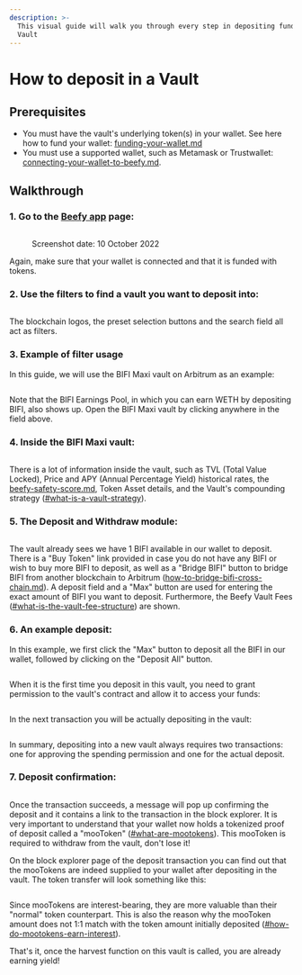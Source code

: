 ```yaml
---
description: >-
  This visual guide will walk you through every step in depositing funds in a
  Vault
---
```


# How to deposit in a Vault

## Prerequisites

* You must have the vault's underlying token(s) in your wallet. See here how to fund your wallet: [funding-your-wallet.md](../../get-started/funding-your-wallet.md "mention")
* You must use a supported wallet, such as Metamask or Trustwallet: [connecting-your-wallet-to-beefy.md](../../get-started/connecting-your-wallet-to-beefy.md "mention").&#x20;

## Walkthrough

### 1. Go to the [Beefy app](https://app.beefy.com/) page:

<figure><img src="../../.gitbook/assets/BeefyApp.png" alt=""><figcaption><p>Screenshot date: 10 October 2022</p></figcaption></figure>

Again, make sure that your wallet is connected and that it is funded with tokens.

### 2. Use the filters to find a vault you want to deposit into:

<figure><img src="../../.gitbook/assets/Filters.png" alt=""><figcaption></figcaption></figure>

The blockchain logos, the preset selection buttons and the search field all act as filters.&#x20;

### 3. Example of filter usage

In this guide, we will use the BIFI Maxi vault on Arbitrum as an example:

<figure><img src="../../.gitbook/assets/FilterSelection.png" alt=""><figcaption></figcaption></figure>

Note that the BIFI Earnings Pool, in which you can earn WETH by depositing BIFI, also shows up. Open the BIFI Maxi vault by clicking anywhere in the field above.

### 4. Inside the BIFI Maxi vault:

<figure><img src="../../.gitbook/assets/BIFIMaxiVaultArbi.png" alt=""><figcaption></figcaption></figure>

There is a lot of information inside the vault, such as TVL (Total Value Locked), Price and APY (Annual Percentage Yield) historical rates, the [beefy-safety-score.md](../../safu-protocol/beefy-safety-score.md "mention"), Token Asset details, and the Vault's compounding strategy ([#what-is-a-vault-strategy](../../beefy-products/strategies.md#what-is-a-vault-strategy "mention")).&#x20;

### 5. The Deposit and Withdraw module:

<figure><img src="../../.gitbook/assets/DepositWithdrawModule.png" alt=""><figcaption></figcaption></figure>

The vault already sees we have 1 BIFI available in our wallet to deposit. There is a "Buy Token" link provided in case you do not have any BIFI or wish to buy more BIFI to deposit, as well as a "Bridge BIFI" button to bridge BIFI from another blockchain to Arbitrum ([how-to-bridge-bifi-cross-chain.md](how-to-bridge-bifi-cross-chain.md "mention")). A deposit field and a "Max" button are used for entering the exact amount of BIFI you want to deposit. Furthermore, the Beefy Vault Fees ([#what-is-the-vault-fee-structure](../../products/vaults.md#what-is-the-vault-fee-structure "mention")) are shown.

### 6. An example deposit:

In this example, we first click the "Max" button to deposit all the BIFI in our wallet, followed by clicking on the "Deposit All" button.&#x20;

<figure><img src="../../.gitbook/assets/ExampleDeposit.png" alt=""><figcaption></figcaption></figure>

When it is the first time you deposit in this vault, you need to grant permission to the vault's contract and allow it to access your funds:

<figure><img src="../../.gitbook/assets/DepositPermission.png" alt=""><figcaption></figcaption></figure>

In the next transaction you will be actually depositing in the vault:

<figure><img src="../../.gitbook/assets/DepositActual.png" alt=""><figcaption></figcaption></figure>

In summary, depositing into a new vault always requires two transactions: one for approving the spending permission and one for the actual deposit.

### 7. Deposit confirmation:

<figure><img src="../../.gitbook/assets/DepositConfirmation.png" alt=""><figcaption></figcaption></figure>

Once the transaction succeeds, a message will pop up confirming the deposit and it contains a link to the transaction in the block explorer. It is very important to understand that your wallet now holds a tokenized proof of deposit called a "mooToken" ([#what-are-mootokens](../../products/vaults.md#what-are-mootokens "mention")). This mooToken is required to withdraw from the vault, don't lose it!&#x20;

On the block explorer page of the deposit transaction you can find out that the mooTokens are indeed supplied to your wallet after depositing in the vault. The token transfer will look something like this:

<figure><img src="../../.gitbook/assets/DepositMooTokens.png" alt=""><figcaption></figcaption></figure>

Since mooTokens are interest-bearing, they are more valuable than their "normal" token counterpart. This is also the reason why the mooToken amount does not 1:1 match with the token amount initially deposited ([#how-do-mootokens-earn-interest](../../products/vaults.md#how-do-mootokens-earn-interest "mention")).

That's it, once the harvest function on this vault is called, you are already earning yield!
